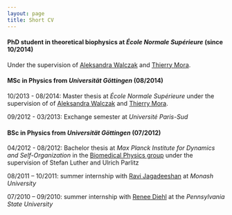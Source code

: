 ```yaml
---
layout: page
title: Short CV
---
```


#### PhD student in theoretical biophysics at *École Normale Supérieure* (since 10/2014)
Under the supervision of [Aleksandra Walczak](http://www.phys.ens.fr/~awalczak/) and [Thierry Mora](http://www.phys.ens.fr/~tmora/).

#### MSc in Physics from *Universität Göttingen* (08/2014)
10/2013 - 08/2014: Master thesis at *École Normale Supérieure* under the supervision of of [Aleksandra Walczak](http://www.phys.ens.fr/~awalczak/) and [Thierry Mora](http://www.phys.ens.fr/~tmora/).

09/2012 - 03/2013: Exchange semester at *Université Paris-Sud*

#### BSc in Physics from *Universität Göttingen* (07/2012)
04/2012 - 08/2012: Bachelor thesis at *Max Planck Institute for Dynamics and Self-Organization* in the [Biomedical Physics group](http://bmp.ds.mpg.de/) under the supervision of Stefan Luther and Ulrich Parlitz

08/2011 – 10/2011: summer internship with [Ravi Jagadeeshan](http://users.monash.edu.au/~rprakash/) at *Monash University*

07/2010 – 09/2010: summer internship with [Renee Diehl](http://www.phys.psu.edu/people/rdd2) at the *Pennsylvania State University*
